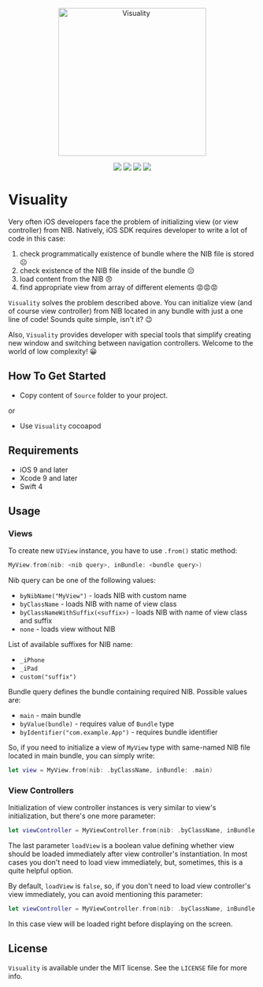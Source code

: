 <p align="center" >
  <img src="https://github.com/igormatyushkin014/Visuality/blob/master/Logo/logo_1024_1024.png" alt="Visuality" title="Visuality" width="300px" height="300px">
</p>

<p align="center">
<a href="https://swift.org"><img src="https://img.shields.io/badge/Swift-4.0-orange.svg?style=flat"></a>
<a href="https://cocoapods.org"><img src="https://img.shields.io/cocoapods/v/Visuality.svg?maxAge=2592000"></a>
<a href="https://cocoapods.org"><img src="https://img.shields.io/cocoapods/dt/Visuality.svg?maxAge=2592000"></a>
<a href="https://tldrlegal.com/license/mit-license"><img src="https://img.shields.io/badge/License-MIT-blue.svg?style=flat"></a>
</p>

# Visuality

Very often iOS developers face the problem of initializing view (or view controller) from NIB. Natively, iOS SDK requires developer to write a lot of code in this case:

1. check programmatically existence of bundle where the NIB file is stored ☹️
2. check existence of the NIB file inside of the bundle 😔
3. load content from the NIB 😠
4. find appropriate view from array of different elements 😡😡😡

`Visuality` solves the problem described above. You can initialize view (and of course view controller) from NIB located in any bundle with just a one line of code! Sounds quite simple, isn't it? 😉

Also, `Visuality` provides developer with special tools that simplify creating new window and switching between navigation controllers. Welcome to the world of low complexity! 😀

## How To Get Started

- Copy content of `Source` folder to your project.

or

- Use `Visuality` cocoapod

## Requirements

* iOS 9 and later
* Xcode 9 and later
* Swift 4

## Usage

### Views

To create new `UIView` instance, you have to use `.from()` static method:

```swift
MyView.from(nib: <nib query>, inBundle: <bundle query>)
```

Nib query can be one of the following values:

- `byNibName("MyView")` - loads NIB with custom name
- `byClassName` - loads NIB with name of view class
- `byClassNameWithSuffix(<suffix>)` - loads NIB with name of view class and suffix
- `none` - loads view without NIB

List of available suffixes for NIB name:

- `_iPhone`
- `_iPad`
- `custom("suffix")`

Bundle query defines the bundle containing required NIB. Possible values are:

- `main` - main bundle
- `byValue(bundle)` - requires value of `Bundle` type
- `byIdentifier("com.example.App")` - requires bundle identifier

So, if you need to initialize a view of `MyView` type with same-named NIB file located in main bundle, you can simply write:

```swift
let view = MyView.from(nib: .byClassName, inBundle: .main)
```

### View Controllers

Initialization of view controller instances is very similar to view's initialization, but there's one more parameter:

```swift
let viewController = MyViewController.from(nib: .byClassName, inBundle: .main, loadView: true)
```

The last parameter `loadView` is a boolean value defining whether view should be loaded immediately after view controller's instantiation. In most cases you don't need to load view immediately, but, sometimes, this is a quite helpful option.

By default, `loadView` is `false`, so, if you don't need to load view controller's view immediately, you can avoid mentioning this parameter:

```swift
let viewController = MyViewController.from(nib: .byClassName, inBundle: .main)
```

In this case view will be loaded right before displaying on the screen.

## License

`Visuality` is available under the MIT license. See the `LICENSE` file for more info.
